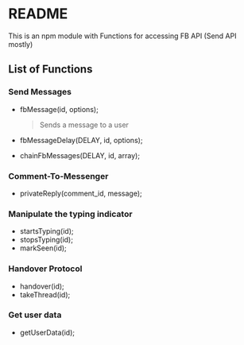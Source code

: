 # README #

This is an npm module with Functions for accessing FB API (Send API mostly)

## List of Functions ##

### Send Messages ###
* fbMessage(id, options);
  > Sends a message to a user

* fbMessageDelay(DELAY, id, options);
* chainFbMessages(DELAY, id, array);

### Comment-To-Messenger ###
* privateReply(comment_id, message);

### Manipulate the typing indicator ###
* startsTyping(id);
* stopsTyping(id);
* markSeen(id);

### Handover Protocol ###
* handover(id);
* takeThread(id);

### Get user data ###
* getUserData(id);
